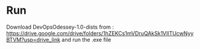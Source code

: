 # Run
Download DevOpsOdessey-1.0-dists from :
https://drive.google.com/drive/folders/1hZEKCs1mVDruQAkSk1VIlTUcwNyyBTVM?usp=drive_link
and run the .exe file
